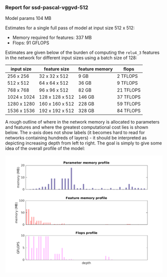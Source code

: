### Report for ssd-pascal-vggvd-512
Model params 104 MB 

Estimates for a single full pass of model at input size 512 x 512: 

* Memory required for features: 337 MB 
* Flops: 91 GFLOPS 

Estimates are given below of the burden of computing the `relu4_3` features in the network for different input sizes using a batch size of 128: 

| input size | feature size | feature memory | flops | 
|------------|--------------|----------------|-------| 
| 256 x 256 | 32 x 32 x 512 | 9 GB | 2 TFLOPS |
| 512 x 512 | 64 x 64 x 512 | 36 GB | 9 TFLOPS |
| 768 x 768 | 96 x 96 x 512 | 82 GB | 21 TFLOPS |
| 1024 x 1024 | 128 x 128 x 512 | 146 GB | 37 TFLOPS |
| 1280 x 1280 | 160 x 160 x 512 | 228 GB | 59 TFLOPS |
| 1536 x 1536 | 192 x 192 x 512 | 328 GB | 84 TFLOPS |

A rough outline of where in the network memory is allocated to parameters and features and where the greatest computational cost lies is shown below.  The x-axis does not show labels (it becomes hard to read for networks containing hundreds of layers) - it should be interpreted as depicting increasing depth from left to right.  The goal is simply to give some idea of the overall profile of the model: 

![ssd-pascal-vggvd-512 profile](figs/ssd-pascal-vggvd-512.png)
